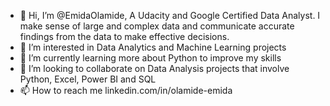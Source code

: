 - 👋 Hi, I’m @EmidaOlamide, A Udacity and Google Certified Data Analyst. I make sense of large and complex data and communicate accurate findings from the data to make effective decisions.
- 👀 I’m interested in Data Analytics and Machine Learning projects
- 🌱 I’m currently learning more about Python to improve my skills
- 💞️ I’m looking to collaborate on Data Analysis projects that involve Python, Excel, Power BI and SQL
- 📫 How to reach me linkedin.com/in/olamide-emida

<!---
EmidaOlamide/EmidaOlamide is a ✨ special ✨ repository because its `README.md` (this file) appears on your GitHub profile.
You can click the Preview link to take a look at your changes.
--->
